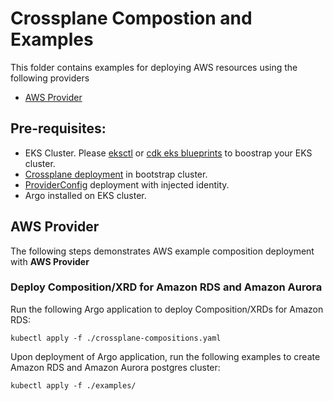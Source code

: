 # Crossplane Compostion and Examples

This folder contains examples for deploying AWS resources using the following providers

- [AWS Provider](https://github.com/crossplane/provider-aws)

## Pre-requisites:
 - EKS Cluster. Please [eksctl](https://eksctl.io/usage/creating-and-managing-clusters/) or [cdk eks blueprints](https://github.com/aws-quickstart/cdk-eks-blueprints) to boostrap your EKS cluster.
 - [Crossplane deployment](https://github.com/crossplane/provider-aws) in bootstrap cluster.
 - [ProviderConfig](https://marketplace.upbound.io/providers/crossplane-contrib/provider-kubernetes/v0.11.4/resources/kubernetes.crossplane.io/ProviderConfig/v1alpha1) deployment with injected identity.
 - Argo installed on EKS cluster.

## AWS Provider
The following steps demonstrates AWS example composition deployment with **AWS Provider**

### Deploy Composition/XRD for Amazon RDS and Amazon Aurora

Run the following Argo application to deploy Composition/XRDs for Amazon RDS:

```shell
kubectl apply -f ./crossplane-compositions.yaml
```

Upon deployment of Argo application, run the following examples to create Amazon RDS and Amazon Aurora postgres cluster:

```shell
kubectl apply -f ./examples/
```